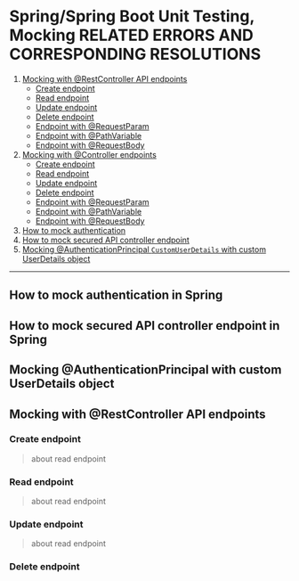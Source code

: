 # Spring/Spring Boot Unit Testing, Mocking RELATED ERRORS AND CORRESPONDING RESOLUTIONS

1. [Mocking with @RestController API endpoints](#Mocking-with-@RestController-API-endpoints)
    - [Create endpoint](#Create-endpoint)
    - [Read endpoint](#Read-endpoint)
    - [Update endpoint](#Update-endpoint)
    - [Delete endpoint](#Delete-endpoint)
    - [Endpoint with @RequestParam](#Endpoint-with-@RequestParam)
    - [Endpoint with @PathVariable](#Endpoint-with-@PathVariable)
    - [Endpoint with @RequestBody](#Endpoint-with-@RequestBody)
2. [Mocking with @Controller endpoints](#)
    - [Create endpoint](#CREATE-endpoint)
    - [Read endpoint](#Read-endpoint)
    - [Update endpoint](#Create-endpoint)
    - [Delete endpoint](#Create-endpoint)
    - [Endpoint with @RequestParam](#Endpoint-with-@RequestParam)
    - [Endpoint with @PathVariable](#Endpoint-with-@PathVariable)
    - [Endpoint with @RequestBody](#Endpoint-with-@RequestBody)
3. [How to mock authentication](#How-to-mock-authentication)
4. [How to mock secured API controller endpoint](#[How-to-mock-secured-API-controller-endpoint)
5. [Mocking @AuthenticationPrincipal `CustomUserDetails` with custom UserDetails object](#Mocking-@AuthenticationPrincipal-with-custom-UserDetails-object)

---

## How to mock authentication in Spring

>

## How to mock secured API controller endpoint in Spring

>

## Mocking @AuthenticationPrincipal with custom UserDetails object

>

## Mocking with @RestController API endpoints

>

### Create endpoint

> about read endpoint

### Read endpoint

> about read endpoint

### Update endpoint

> about read endpoint

### Delete endpoint

>

###

